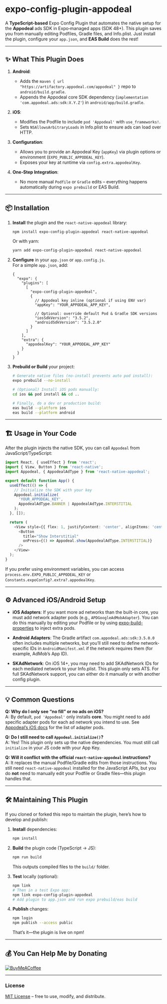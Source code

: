 # expo-config-plugin-appodeal

A **TypeScript-based** Expo Config Plugin that automates the native setup for the **Appodeal** ads SDK in Expo‑managed apps (SDK 48+). This plugin saves you from manually editing Podfiles, Gradle files, and Info.plist. Just install the plugin, configure your `app.json`, and **EAS Build** does the rest!

---

## ✨ What This Plugin Does

1. **Android**:

   - Adds the `maven { url "https://artifactory.appodeal.com/appodeal" }` repo to `android/build.gradle`.
   - Appends the Appodeal core SDK dependency (`implementation 'com.appodeal.ads:sdk:X.Y.Z'`) in `android/app/build.gradle`.

2. **iOS**:

   - Modifies the Podfile to include `pod 'Appodeal'` with `use_frameworks!`.
   - Sets `NSAllowsArbitraryLoads` in Info.plist to ensure ads can load over HTTP.

3. **Configuration**:

   - Allows you to provide an Appodeal Key (`appKey`) via plugin options or environment (`EXPO_PUBLIC_APPODEAL_KEY`).
   - Exposes your key at runtime via `config.extra.appodealKey`.

4. **One‑Step Integration**:

   - No more manual `Podfile` or `Gradle` edits – everything happens automatically during `expo prebuild` or EAS Build.

---

## 📦 Installation

1. **Install** the plugin and the `react-native-appodeal` library:

   ```bash
   npm install expo-config-plugin-appodeal react-native-appodeal
   ```

   Or with yarn:

   ```bash
   yarn add expo-config-plugin-appodeal react-native-appodeal
   ```

2. **Configure** in your `app.json` or `app.config.js`.  
   For a simple `app.json`, add:

   ```jsonc
   {
     "expo": {
       "plugins": [
         [
           "expo-config-plugin-appodeal",
           {
             // Appodeal key inline (optional if using ENV var)
             "appKey": "YOUR_APPODEAL_APP_KEY",

             // Optional: override default Pod & Gradle SDK versions
             "iosSdkVersion": "3.5.2",
             "androidSdkVersion": "3.5.2.0"
           }
         ]
       ],
       "extra": {
         "appodealKey": "YOUR_APPODEAL_APP_KEY"
       }
     }
   }
   ```

3. **Prebuild or Build** your project:

   ```bash
   # Generate native files (no-install prevents auto pod install):
   expo prebuild --no-install

   # (Optional) Install iOS pods manually:
   cd ios && pod install && cd ..

   # Finally, do a dev or production build:
   eas build --platform ios
   eas build --platform android
   ```

---

## 🏗 Usage in Your Code

After the plugin injects the native SDK, you can call `Appodeal` from JavaScript/TypeScript:

```ts
import React, { useEffect } from 'react';
import { View, Button } from 'react-native';
import Appodeal, { AppodealAdType } from 'react-native-appodeal';

export default function App() {
  useEffect(() => {
    // Initialize the SDK with your key
    Appodeal.initialize(
      'YOUR_APPODEAL_KEY',
      AppodealAdType.BANNER | AppodealAdType.INTERSTITIAL
    );
  }, []);

  return (
    <View style={{ flex: 1, justifyContent: 'center', alignItems: 'center' }}>
      <Button
        title="Show Interstitial"
        onPress={() => Appodeal.show(AppodealAdType.INTERSTITIAL)}
      />
    </View>
  );
}
```

If you prefer using environment variables, you can access `process.env.EXPO_PUBLIC_APPODEAL_KEY` or `Constants.expoConfig?.extra?.appodealKey`.

---

## ⚙️ Advanced iOS/Android Setup

- **iOS Adapters**: If you want more ad networks than the built-in core, you must add network adapter pods (e.g., `APDGoogleAdMobAdapter`). You can do this manually by editing your Podfile or by using [expo-build-properties](https://docs.expo.dev/versions/latest/config-plugins/build-properties/) to inject extra pods.

- **Android Adapters**: The Gradle artifact `com.appodeal.ads:sdk:3.5.0.0` often includes multiple networks, but you’ll still need to define network-specific IDs in `AndroidManifest.xml` if the network requires them (for example, AdMob’s App ID).

- **SKAdNetwork**: On iOS 14+, you may need to add SKAdNetwork IDs for each mediated network to your Info.plist. This plugin only sets ATS. For full SKAdNetwork support, you can either do it manually or with another config plugin.

---

## 💡 Common Questions

**Q: Why do I only see “no fill” or no ads on iOS?**  
A: By default, `pod 'Appodeal'` only installs **core**. You might need to add specific adapter pods for each ad network you intend to use. See [Appodeal’s iOS docs](https://wiki.appodeal.com/en/ios/Get_Started) for the list of adapter pods.

**Q: Do I still need to call `Appodeal.initialize()`?**  
A: Yes! This plugin only sets up the native dependencies. You must still call `initialize` in your JS code with your App Key.

**Q: Will it conflict with the official `react-native-appodeal` instructions?**  
A: It replaces the manual Podfile/Gradle edits from those instructions. You still need `react-native-appodeal` installed for the JavaScript APIs, but you do **not** need to manually edit your Podfile or Gradle files—this plugin handles that.

---

## 🛠 Maintaining This Plugin

If you cloned or forked this repo to maintain the plugin, here’s how to develop and publish:

1. **Install** dependencies:

   ```bash
   npm install
   ```

2. **Build** the plugin code (TypeScript → JS):

   ```bash
   npm run build
   ```

   This outputs compiled files to the `build/` folder.

3. **Test** locally (optional):

   ```bash
   npm link
   # Then in a test Expo app:
   npm link expo-config-plugin-appodeal
   # Add plugin to app.json and run expo prebuild/eas build
   ```

4. **Publish** changes:

   ```bash
   npm login
   npm publish --access public
   ```

   That’s it—the plugin is live on npm!

---

## 💰 You Can Help Me by Donating

[![BuyMeACoffee](https://img.shields.io/badge/Buy%20Me%20a%20Coffee-ffdd00?style=for-the-badge&logo=buy-me-a-coffee&logoColor=black)](https://buymeacoffee.com/yonasvalentin)

---

### License

[MIT License](LICENSE) – free to use, modify, and distribute.
